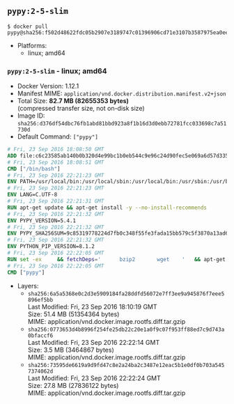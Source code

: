 ## `pypy:2-5-slim`

```console
$ docker pull pypy@sha256:f502d48622fdc05b2907e3189747c01396906cd71e3107b3587975ea0eeaf786
```

-	Platforms:
	-	linux; amd64

### `pypy:2-5-slim` - linux; amd64

-	Docker Version: 1.12.1
-	Manifest MIME: `application/vnd.docker.distribution.manifest.v2+json`
-	Total Size: **82.7 MB (82655353 bytes)**  
	(compressed transfer size, not on-disk size)
-	Image ID: `sha256:d376df54dbc76fb1abd81bbd923a8f1b16d3d0ebb72781fcc033698c7a51730d`
-	Default Command: `["pypy"]`

```dockerfile
# Fri, 23 Sep 2016 18:08:50 GMT
ADD file:c6c23585ab140b0b320d4e99bc1b0eb544c9e96c24d90fec5e069a6d57d335ca in / 
# Fri, 23 Sep 2016 18:08:51 GMT
CMD ["/bin/bash"]
# Fri, 23 Sep 2016 22:21:23 GMT
ENV PATH=/usr/local/bin:/usr/local/sbin:/usr/local/bin:/usr/sbin:/usr/bin:/sbin:/bin
# Fri, 23 Sep 2016 22:21:23 GMT
ENV LANG=C.UTF-8
# Fri, 23 Sep 2016 22:21:31 GMT
RUN apt-get update && apt-get install -y --no-install-recommends 		ca-certificates 		libexpat1 		libffi6 		libsqlite3-0 	&& rm -rf /var/lib/apt/lists/*
# Fri, 23 Sep 2016 22:21:32 GMT
ENV PYPY_VERSION=5.4.1
# Fri, 23 Sep 2016 22:21:32 GMT
ENV PYPY_SHA256SUM=9c85319778224d7fb0c348f55fe3fada15bb579c5f3870a13ad63b42a737dd72
# Fri, 23 Sep 2016 22:21:32 GMT
ENV PYTHON_PIP_VERSION=8.1.2
# Fri, 23 Sep 2016 22:22:05 GMT
RUN set -ex 	&& fetchDeps=' 		bzip2 		wget 	' 	&& apt-get update && apt-get install -y $fetchDeps --no-install-recommends && rm -rf /var/lib/apt/lists/* 		&& wget -O pypy.tar.bz2 "https://bitbucket.org/pypy/pypy/downloads/pypy2-v${PYPY_VERSION}-linux64.tar.bz2" 	&& echo "$PYPY_SHA256SUM  pypy.tar.bz2" | sha256sum -c 	&& tar -xjC /usr/local --strip-components=1 -f pypy.tar.bz2 	&& rm pypy.tar.bz2 			&& wget -O /tmp/get-pip.py 'https://bootstrap.pypa.io/get-pip.py' 		&& pypy /tmp/get-pip.py "pip==$PYTHON_PIP_VERSION" 		&& rm /tmp/get-pip.py 	&& pip install --no-cache-dir --upgrade --force-reinstall "pip==$PYTHON_PIP_VERSION" 	&& [ "$(pip list |tac|tac| awk -F '[ ()]+' '$1 == "pip" { print $2; exit }')" = "$PYTHON_PIP_VERSION" ] 		&& apt-get purge -y --auto-remove $fetchDeps 	&& rm -rf ~/.cache
# Fri, 23 Sep 2016 22:22:05 GMT
CMD ["pypy"]
```

-	Layers:
	-	`sha256:6a5a5368e0c2d3e5909184fa28ddfd56072e7ff3ee9a945876f7eee5896ef5bb`  
		Last Modified: Fri, 23 Sep 2016 18:10:19 GMT  
		Size: 51.4 MB (51354364 bytes)  
		MIME: application/vnd.docker.image.rootfs.diff.tar.gzip
	-	`sha256:0773653d4b8996f254fe25db22c20e1a0f9c07f953ff88ed7c9d743a0bfaccf6`  
		Last Modified: Fri, 23 Sep 2016 22:22:14 GMT  
		Size: 3.5 MB (3464867 bytes)  
		MIME: application/vnd.docker.image.rootfs.diff.tar.gzip
	-	`sha256:73595de6619a9d9fd47c8e2a24ba2c3487e12eac5b1e0df0b703a5457374062d`  
		Last Modified: Fri, 23 Sep 2016 22:22:24 GMT  
		Size: 27.8 MB (27836122 bytes)  
		MIME: application/vnd.docker.image.rootfs.diff.tar.gzip
